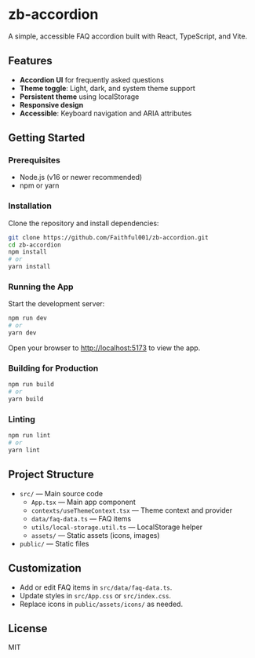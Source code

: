 # zb-accordion

A simple, accessible FAQ accordion built with React, TypeScript, and Vite.

## Features

- **Accordion UI** for frequently asked questions
- **Theme toggle**: Light, dark, and system theme support
- **Persistent theme** using localStorage
- **Responsive design**
- **Accessible**: Keyboard navigation and ARIA attributes

## Getting Started

### Prerequisites

- Node.js (v16 or newer recommended)
- npm or yarn

### Installation

Clone the repository and install dependencies:

```bash
git clone https://github.com/Faithful001/zb-accordion.git
cd zb-accordion
npm install
# or
yarn install
```

### Running the App

Start the development server:

```bash
npm run dev
# or
yarn dev
```

Open your browser to [http://localhost:5173](http://localhost:5173) to view the app.

### Building for Production

```bash
npm run build
# or
yarn build
```

### Linting

```bash
npm run lint
# or
yarn lint
```

## Project Structure

- `src/` — Main source code
  - `App.tsx` — Main app component
  - `contexts/useThemeContext.tsx` — Theme context and provider
  - `data/faq-data.ts` — FAQ items
  - `utils/local-storage.util.ts` — LocalStorage helper
  - `assets/` — Static assets (icons, images)
- `public/` — Static files

## Customization

- Add or edit FAQ items in `src/data/faq-data.ts`.
- Update styles in `src/App.css` or `src/index.css`.
- Replace icons in `public/assets/icons/` as needed.

## License

MIT
